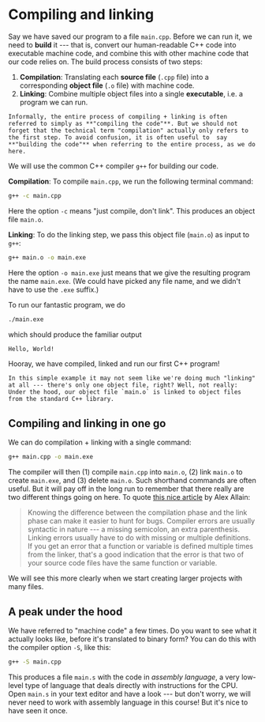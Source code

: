 # Compiling and linking

Say we have saved our [](sec:hello_world) program to a file `main.cpp`. Before we can run it, we need to **build** it --- that is, convert our human-readable C++ code into executable machine code, and combine this with other machine code that our code relies on. The build process consists of two steps:

1. **Compilation**: Translating each **source file** (`.cpp` file) into a corresponding **object file** (`.o` file) with machine code.
2. **Linking**: Combine multiple object files into a single **executable**, i.e. a program we can run.

```{note}
Informally, the entire process of compiling + linking is often referred to simply as **"compiling the code"**. But we should not forget that the technical term "compilation" actually only refers to the first step. To avoid confusion, it is often useful to  say **"building the code"** when referring to the entire process, as we do here.
```

We will use the common C++ compiler `g++` for building our code.

**Compilation**: To compile `main.cpp`, we run the following terminal command:
```sh
g++ -c main.cpp
```
Here the option `-c` means "just compile, don't link". This produces an object file `main.o`. 

**Linking**: To do the linking step, we pass this object file (`main.o`) as input to `g++`:
```sh
g++ main.o -o main.exe
```
Here the option `-o main.exe` just means that we give the resulting program the name `main.exe`. (We could have picked any file name, and we didn't have to use the `.exe` suffix.) 

To run our fantastic program, we do 
```sh
./main.exe
```
which should produce the familiar output
```sh
Hello, World!
```

Hooray, we have compiled, linked and run our first C++ program!

```{note}
In this simple example it may not seem like we're doing much "linking" at all --- there's only one object file, right? Well, not really: Under the hood, our object file `main.o` is linked to object files from the standard C++ library.
```


## Compiling and linking in one go

We can do compilation + linking with a single command:
```sh
g++ main.cpp -o main.exe
```
The compiler will then (1) compile `main.cpp` into `main.o`, (2) link `main.o` to create `main.exe`, and (3) delete `main.o`. Such shorthand commands are often useful. But it will pay off in the long run to remember that there really are two different things going on here. To quote [this nice article](https://www.cprogramming.com/compilingandlinking.html) by Alex Allain:

> Knowing the difference between the compilation phase and the link phase can make it easier to hunt for bugs. Compiler errors are usually syntactic in nature --- a missing semicolon, an extra parenthesis. Linking errors usually have to do with missing or multiple definitions. If you get an error that a function or variable is defined multiple times from the linker, that's a good indication that the error is that two of your source code files have the same function or variable. 

We will see this more clearly when we start creating larger projects with many files.



## A peak under the hood

We have referred to "machine code" a few times. Do you want to see what it actually looks like, before it's translated to binary form? You can do this with the compiler option `-S`, like this:

```sh
g++ -S main.cpp
```

This produces a file `main.s` with the code in *assembly language*, a very low-level type of language that deals directly with instructions for the CPU. Open `main.s` in your text editor and have a look --- but don't worry, we will never need to work with assembly language in this course! But it's nice to have seen it once.

